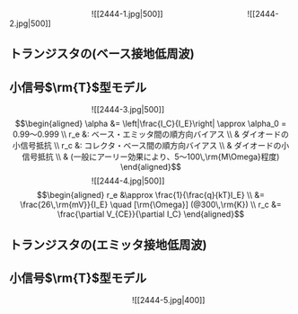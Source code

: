 $\hspace{4cm}$![[2444-1.jpg|500]]
$\hspace{4cm}$![[2444-2.jpg|500]]

## トランジスタの(ベース接地低周波)
## 小信号$\rm{T}$型モデル
$\hspace{4cm}$![[2444-3.jpg|500]]
$$\begin{aligned}
\alpha &= \left|\frac{I_C}{I_E}\right| \approx \alpha_0 = 0.99〜0.999 \\
r_e &: ベース・エミッタ間の順方向バイアス \\
& ダイオードの小信号抵抗 \\
r_c &: コレクタ・ベース間の順方向バイアス \\
& ダイオードの小信号抵抗 \\
& (一般にアーリー効果により、5〜100\,\rm{M\Omega}程度)
\end{aligned}$$
$\hspace{4cm}$![[2444-4.jpg|500]]
$$\begin{aligned}
r_e &\approx \frac{1}{\frac{q}{kT}I_E} \\
&= \frac{26\,\rm{mV}}{I_E} \quad [\rm{\Omega}] (@300\,\rm{K}) \\
r_c &= \frac{\partial V_{CE}}{\partial I_C}
\end{aligned}$$

## トランジスタの(エミッタ接地低周波)
## 小信号$\rm{T}$型モデル
$\hspace{6cm}$![[2444-5.jpg|400]]







